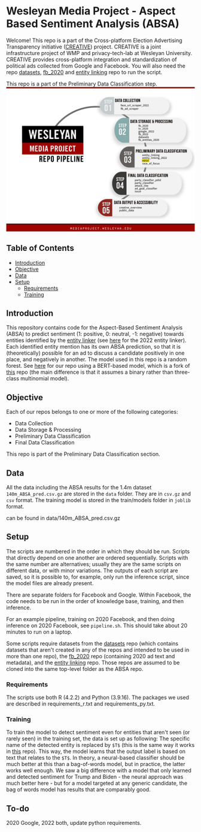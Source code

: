 
# Wesleyan Media Project - Aspect Based Sentiment Analysis (ABSA)

Welcome! This repo is a part of the Cross-platform Election Advertising Transparency initiative ([CREATIVE](https://www.creativewmp.com/)) project. CREATIVE is a joint infrastructure project of WMP and privacy-tech-lab at Wesleyan University. CREATIVE provides cross-platform integration and standardization of political ads collected from Google and Facebook. You will also need the repo [datasets](https://github.com/Wesleyan-Media-Project/datasets), [fb_2020](https://github.com/Wesleyan-Media-Project/fb_2022) and [entity linking](https://github.com/Wesleyan-Media-Project/entity_linking) repo to run the script.

This repo is a part of the Preliminary Data Classification step.
![A picture of the repo pipeline with this repo highlighted](Creative_Pipelines.png)

## Table of Contents

- [Introduction](#introduction)
- [Objective](#objective)
- [Data](#data)
- [Setup](#setup)
  - [Requirements](#requirements)
  - [Training](#training)

## Introduction

This repository contains code for the Aspect-Based Sentiment Analysis (ABSA) to predict sentiment (1: positive, 0: neutral, -1: negative) towards entities identified by the [entity linker](https://github.com/Wesleyan-Media-Project/entity_linking) (see [here](https://github.com/Wesleyan-Media-Project/entity_linking_2022) for the 2022 entity linker). Each identified entity mention has its own ABSA prediction, so that it is (theoretically) possible for an ad to discuss a candidate positively in one place, and negatively in another. The model used in this repo is a random forest. See [here](https://github.com/markusneumann/ABSA-PyTorch) for our repo using a BERT-based model, which is a fork of [this](https://github.com/songyouwei/ABSA-PyTorch) repo (the main difference is that it assumes a binary rather than three-class multinomial model).

## Objective

Each of our repos belongs to one or more of the following categories:

- Data Collection
- Data Storage & Processing
- Preliminary Data Classification
- Final Data Classification

This repo is part of the Preliminary Data Classification section.

## Data

All the data including the ABSA results for the 1.4m dataset  `140m_ABSA_pred.csv.gz` are stored in the `data` folder. They are in `csv.gz` and `csv` format. The training model is stored in the train/models folder in `joblib` format.

 can be found in data/140m_ABSA_pred.csv.gz

## Setup

The scripts are numbered in the order in which they should be run. Scripts that directly depend on one another are ordered sequentially. Scripts with the same number are alternatives; usually they are the same scripts on different data, or with minor variations. The outputs of each script are saved, so it is possible to, for example, only run the inference script, since the model files are already present.

There are separate folders for Facebook and Google. Within Facebook, the code needs to be run in the order of knowledge base, training, and then inference.

For an example pipeline, training on 2020 Facebook, and then doing inference on 2020 Facebook, see `pipeline.sh`. This should take about 20 minutes to run on a laptop.

Some scripts require datasets from the [datasets](https://github.com/Wesleyan-Media-Project/datasets) repo (which contains datasets that aren't created in any of the repos and intended to be used in more than one repo), the [fb_2020](https://github.com/Wesleyan-Media-Project/fb_2020) repo (containing 2020 ad text and metadata), and the [entity linking](https://github.com/Wesleyan-Media-Project/entity_linking) repo. Those repos are assumed to be cloned into the same top-level folder as the ABSA repo.

### Requirements

The scripts use both R (4.2.2) and Python (3.9.16). The packages we used are described in requirements_r.txt and requirements_py.txt.

### Training

To train the model to detect sentiment even for entities that aren't seen (or rarely seen) in the training set, the data is set up as following: The specific name of the detected entity is replaced by `$T$` (this is the same way it works in [this](https://github.com/songyouwei/ABSA-PyTorch) repo). This way, the model learns that the output label is based on text that relates to the `$T$`. In theory, a neural-based classifier should be much better at this than a bag-of-words model, but in practice, the latter works well enough. We saw a big difference with a model that only learned and detected sentiment for Trump and Biden - the neural approach was much better here - but for a model targeted at any generic candidate, the bag of words model has results that are comparably good.

## To-do

2020 Google, 2022 both, update python requirements.
